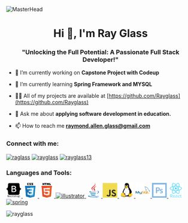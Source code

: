 ![MasterHead](https://www.google.com/imgres?imgurl=https%3A%2F%2Frepository-images.githubusercontent.com%2F588181932%2Fe36ec678-7984-4cdd-8e4c-a3932772ff8e&tbnid=kfpqCuXmfeFi9M&vet=12ahUKEwiagcOk44eAAxXRFd4AHWuqBRgQMygKegUIARDZAQ..i&imgrefurl=https%3A%2F%2Fgithub.com%2Ftopics%2Freadme-profile&docid=8W415YfkqUfrKM&w=1600&h=700&q=free%20github%20banner%20for%20programmers&ved=2ahUKEwiagcOk44eAAxXRFd4AHWuqBRgQMygKegUIARDZAQ)


<h1 align="center">Hi 👋, I'm Ray Glass</h1>
<h3 align="center">"Unlocking the Full Potential: A Passionate Full Stack Developer!"</h3>

- 🔭 I’m currently working on **Capstone Project with Codeup**

- 🌱 I’m currently learning **Spring Framework and MYSQL**

- 👨‍💻 All of my projects are available at [https://github.com/Rayglass](https://github.com/Rayglass)

- 💬 Ask me about **applying software development in education.**

- 📫 How to reach me **raymond.allen.glass@gmail.com**

<h3 align="left">Connect with me:</h3>
<p align="left">
<a href="https://linkedin.com/in/raglass" target="blank"><img align="center" src="https://raw.githubusercontent.com/rahuldkjain/github-profile-readme-generator/master/src/images/icons/Social/linked-in-alt.svg" alt="raglass" height="30" width="40" /></a>
<a href="https://codesandbox.com/rayglass" target="blank"><img align="center" src="https://raw.githubusercontent.com/rahuldkjain/github-profile-readme-generator/master/src/images/icons/Social/codesandbox.svg" alt="rayglass" height="30" width="40" /></a>
<a href="https://www.hackerrank.com/rayglass13" target="blank"><img align="center" src="https://raw.githubusercontent.com/rahuldkjain/github-profile-readme-generator/master/src/images/icons/Social/hackerrank.svg" alt="rayglass13" height="30" width="40" /></a>
</p>

<h3 align="left">Languages and Tools:</h3>
<p align="left"> <a href="https://getbootstrap.com" target="_blank" rel="noreferrer"> <img src="https://raw.githubusercontent.com/devicons/devicon/master/icons/bootstrap/bootstrap-plain-wordmark.svg" alt="bootstrap" width="40" height="40"/> </a> <a href="https://www.w3schools.com/css/" target="_blank" rel="noreferrer"> <img src="https://raw.githubusercontent.com/devicons/devicon/master/icons/css3/css3-original-wordmark.svg" alt="css3" width="40" height="40"/> </a> <a href="https://www.w3.org/html/" target="_blank" rel="noreferrer"> <img src="https://raw.githubusercontent.com/devicons/devicon/master/icons/html5/html5-original-wordmark.svg" alt="html5" width="40" height="40"/> </a> <a href="https://www.adobe.com/in/products/illustrator.html" target="_blank" rel="noreferrer"> <img src="https://www.vectorlogo.zone/logos/adobe_illustrator/adobe_illustrator-icon.svg" alt="illustrator" width="40" height="40"/> </a> <a href="https://www.java.com" target="_blank" rel="noreferrer"> <img src="https://raw.githubusercontent.com/devicons/devicon/master/icons/java/java-original.svg" alt="java" width="40" height="40"/> </a> <a href="https://developer.mozilla.org/en-US/docs/Web/JavaScript" target="_blank" rel="noreferrer"> <img src="https://raw.githubusercontent.com/devicons/devicon/master/icons/javascript/javascript-original.svg" alt="javascript" width="40" height="40"/> </a> <a href="https://www.linux.org/" target="_blank" rel="noreferrer"> <img src="https://raw.githubusercontent.com/devicons/devicon/master/icons/linux/linux-original.svg" alt="linux" width="40" height="40"/> </a> <a href="https://www.mysql.com/" target="_blank" rel="noreferrer"> <img src="https://raw.githubusercontent.com/devicons/devicon/master/icons/mysql/mysql-original-wordmark.svg" alt="mysql" width="40" height="40"/> </a> <a href="https://www.photoshop.com/en" target="_blank" rel="noreferrer"> <img src="https://raw.githubusercontent.com/devicons/devicon/master/icons/photoshop/photoshop-line.svg" alt="photoshop" width="40" height="40"/> </a> <a href="https://reactjs.org/" target="_blank" rel="noreferrer"> <img src="https://raw.githubusercontent.com/devicons/devicon/master/icons/react/react-original-wordmark.svg" alt="react" width="40" height="40"/> </a> <a href="https://spring.io/" target="_blank" rel="noreferrer"> <img src="https://www.vectorlogo.zone/logos/springio/springio-icon.svg" alt="spring" width="40" height="40"/> </a> </p>

<p><img align="left" src="https://github-readme-stats.vercel.app/api/top-langs?username=rayglass&show_icons=true&locale=en&layout=compact" alt="rayglass" /></p>

